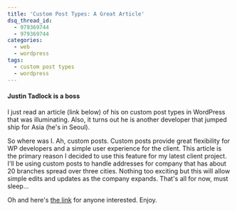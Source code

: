 ```yaml
---
title: 'Custom Post Types: A Great Article'
dsq_thread_id:
  - 979369744
  - 979369744
categories:
  - web
  - wordpress
tags:
  - custom post types
  - wordpress
---
```


#### Justin Tadlock is a boss

I just read an article (link below) of his on custom post types in WordPress that was illuminating. Also, it turns out he is another developer that jumped ship for Asia (he's in Seoul).

So where was I. Ah, custom posts. Custom posts provide great flexibility for WP developers and a simple user experience for the client. This article is the primary reason I decided to use this feature for my latest client project. I'll be using custom posts to handle addresses for company that has about 20 branches spread over three cities. Nothing too exciting but this will allow simple edits and updates as the company expands. That's all for now, must sleep...

Oh and here's [the link][lnk] for anyone interested. Enjoy.

[lnk]: http://justintadlock.com/archives/2010/04/29/custom-post-types-in-wordpress
